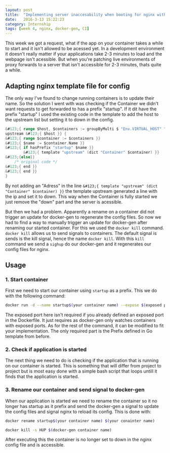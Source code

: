 ```yaml
---
layout: post
title:  "Implementing server inaccesability when booting for nginx with docker-gen"
date:   2016-3-13 15:22:23
category: Internship
tags: [week 4, nginx, docker-gen, CI]
---
```


This week we got a request, what if the app on your container takes a while to start and it isn't allowed to be acessed yet.
In a development environment it doesn't really matter if your applications take 2-3 minutes to load and the webpage isn't acessible.
But when you're patching live environments of proxy forwards to a server that isn't accessible for 2-3 minutes, thats quite a while.

<!--more-->

## **Adapting nginx template file for config**

The only way I've found to change running containers is to update their name. So the solution I went with was checking if the Container we didn't want requests to get forwarded to has a prefix "startup". If it dit have the prefix "startup" I used the existing code in the template to
add the host to the upstream list but setting it to down in the config. 

```Go
&#123;{ range $host, $containers := groupByMulti $ "Env.VIRTUAL_HOST" "," }}
upstream &#123;{ $host }} {
&#123;{ range $container := $containers }}
&#123;{ $name := $container.Name }}
&#123;{ if hasPrefix "startup" $name }}
		&#123;{ template "upstream" (dict "Container" $container) }}
&#123;{else}}
	/* original code */
&#123;{ end }}
&#123;{ end }}
}
```

By not adding an "Adress" in the line `&#123;{ template "upstream" (dict "Container" $container) }}` the template upstream generated a line with the ip and set it to down. This way when the Container is fully started we just remove the "down" part and the server is acessible.

But then we had a problem. Apparently a rename on a container did not trigger an update for docker-gen to regenerate the config files. So now we had to find a way to manually trigger an update for docker-gen after renaming our started container. For this we used the `docker kill` command. `docker kill` allows us to send signals to containers. The default signal is sends is the kill signal, hence the name `docker kill`. With this `kill` command we send a `sighup` do our docker-gen and it regenerates our config files for nginx.

## **Usage** 

### 1. Start container

First we need to start our container using `startup` as a prefix. This we do with the following command:

```bash
docker run -d --name startup$(your container name) --expose $(exposed port) $(container image)
```

The exposed port here isn't required if you already defined an exposed port in the Dockerfile. It just requires as docker-gen only watches containers with exposed ports. As for the rest of the command, it can be modified to fit your implementation. The only required part is the Prefix defined in Go template from before.

### 2. Check if application is started

The next thing we need to do is checking if the application that is running on our container is started. This is something that will differ from project to project but is most easy done with a simple bash script that loops untill it finds that the application is started.

### 3. Rename our container and send signal to docker-gen

When our application is started we need to rename the container so it no longer has startup as it prefix and send the docker-gen a signal to update the config files and signal nginx to reload its config. This is done with:

```bash
docker rename startup$(your container name) $(your conainter name)

docker kill -s HUP $(docker-gen container name)
```

After executing this the container is no longer set to down in the nginx config file and is accessible.


